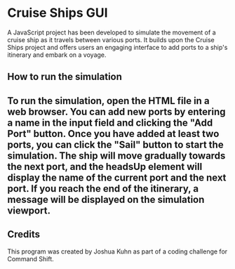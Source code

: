 <h1>Cruise Ships GUI</h1>

A JavaScript project has been developed to simulate the movement of a cruise ship as it travels between various ports. It builds upon the Cruise Ships project and offers users an engaging interface to add ports to a ship's itinerary and embark on a voyage.

<h2>How to run the simulation<h2>

To run the simulation, open the HTML file in a web browser. You can add new ports by entering a name in the input field and clicking the "Add Port" button. Once you have added at least two ports, you can click the "Sail" button to start the simulation. The ship will move gradually towards the next port, and the headsUp element will display the name of the current port and the next port. If you reach the end of the itinerary, a message will be displayed on the simulation viewport.

<h2>Credits</h2>

This program was created by Joshua Kuhn as part of a coding challenge for Command Shift.